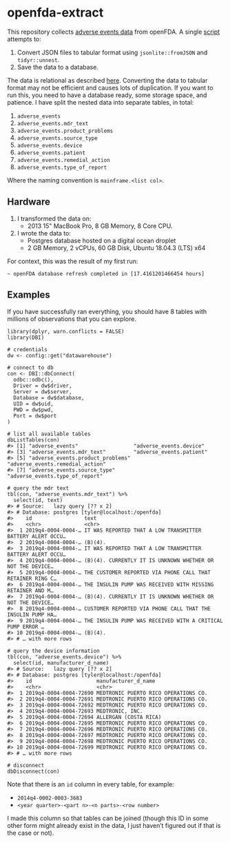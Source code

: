 
<!-- README.md is generated from README.Rmd. Please edit that file -->

openfda-extract
===============

<!-- badges: start -->
<!-- badges: end -->

This repository collects [adverse events
data](https://open.fda.gov/apis/device/event/download/) from openFDA. A
single [script](/data-raw/loop.R) attempts to:

1.  Convert JSON files to tabular format using `jsonlite::fromJSON` and
    `tidyr::unnest`.
2.  Save the data to a database.

The data is relational as described
[here](https://opendata.stackexchange.com/a/2187). Converting the data
to tabular format may not be efficient and causes lots of duplication.
If you want to run this, you need to have a database ready, some storage
space, and patience. I have split the nested data into separate tables,
in total:

1.  `adverse_events`
2.  `adverse_events.mdr_text`
3.  `adverse_events.product_problems`
4.  `adverse_events.source_type`
5.  `adverse_events.device`
6.  `adverse_events.patient`
7.  `adverse_events.remedial_action`
8.  `adverse_events.type_of_report`

Where the naming convention is `mainframe.<list col>`.

Hardware
--------

1.  I transformed the data on:
    -   2013 15" MacBook Pro, 8 GB Memory, 8 Core CPU.
2.  I wrote the data to:
    -   Postgres database hosted on a digital ocean droplet
    -   2 GB Memory, 2 vCPUs, 60 GB Disk, Ubuntu 18.04.3 (LTS) x64

For context, this was the result of my first run:

    ~ openFDA database refresh completed in [17.4161201466454 hours]

Examples
--------

If you have successfully ran everything, you should have 8 tables with
millions of observations that you can explore.

    library(dplyr, warn.conflicts = FALSE)
    library(DBI)

    # credentials
    dw <- config::get("datawarehouse")

    # connect to db
    con <- DBI::dbConnect(
      odbc::odbc(),
      Driver = dw$driver,
      Server = dw$server,
      Database = dw$database,
      UID = dw$uid,
      PWD = dw$pwd,
      Port = dw$port
    )

    # list all available tables
    dbListTables(con)
    #> [1] "adverse_events"                  "adverse_events.device"          
    #> [3] "adverse_events.mdr_text"         "adverse_events.patient"         
    #> [5] "adverse_events.product_problems" "adverse_events.remedial_action" 
    #> [7] "adverse_events.source_type"      "adverse_events.type_of_report"

    # query the mdr text
    tbl(con, "adverse_events.mdr_text") %>% 
      select(id, text)
    #> # Source:   lazy query [?? x 2]
    #> # Database: postgres [tyler@localhost:/openfda]
    #>    id                 text                                                      
    #>    <chr>              <chr>                                                     
    #>  1 2019q4-0004-0004-… IT WAS REPORTED THAT A LOW TRANSMITTER BATTERY ALERT OCCU…
    #>  2 2019q4-0004-0004-… (B)(4).                                                   
    #>  3 2019q4-0004-0004-… IT WAS REPORTED THAT A LOW TRANSMITTER BATTERY ALERT OCCU…
    #>  4 2019q4-0004-0004-… (B)(4). CURRENTLY IT IS UNKNOWN WHETHER OR NOT THE DEVICE…
    #>  5 2019q4-0004-0004-… THE CUSTOMER REPORTED VIA PHONE CALL THAT RETAINER RING C…
    #>  6 2019q4-0004-0004-… THE INSULIN PUMP WAS RECEIVED WITH MISSING RETAINER AND M…
    #>  7 2019q4-0004-0004-… (B)(4). CURRENTLY IT IS UNKNOWN WHETHER OR NOT THE DEVICE…
    #>  8 2019q4-0004-0004-… CUSTOMER REPORTED VIA PHONE CALL THAT THE INSULIN PUMP HA…
    #>  9 2019q4-0004-0004-… THE INSULIN PUMP WAS RECEIVED WITH A CRITICAL PUMP ERROR …
    #> 10 2019q4-0004-0004-… (B)(4).                                                   
    #> # … with more rows

    # query the device information
    tbl(con, "adverse_events.device") %>% 
      select(id, manufacturer_d_name)
    #> # Source:   lazy query [?? x 2]
    #> # Database: postgres [tyler@localhost:/openfda]
    #>    id                     manufacturer_d_name                 
    #>    <chr>                  <chr>                               
    #>  1 2019q4-0004-0004-72690 MEDTRONIC PUERTO RICO OPERATIONS CO.
    #>  2 2019q4-0004-0004-72691 MEDTRONIC PUERTO RICO OPERATIONS CO.
    #>  3 2019q4-0004-0004-72692 MEDTRONIC PUERTO RICO OPERATIONS CO.
    #>  4 2019q4-0004-0004-72693 MEDTRONIC, INC.                     
    #>  5 2019q4-0004-0004-72694 ALLERGAN (COSTA RICA)               
    #>  6 2019q4-0004-0004-72695 MEDTRONIC PUERTO RICO OPERATIONS CO.
    #>  7 2019q4-0004-0004-72696 MEDTRONIC PUERTO RICO OPERATIONS CO.
    #>  8 2019q4-0004-0004-72697 MEDTRONIC PUERTO RICO OPERATIONS CO.
    #>  9 2019q4-0004-0004-72698 MEDTRONIC PUERTO RICO OPERATIONS CO.
    #> 10 2019q4-0004-0004-72699 MEDTRONIC PUERTO RICO OPERATIONS CO.
    #> # … with more rows

    # disconnect
    dbDisconnect(con)

Note that there is an `id` column in every table, for example:

-   `2014q4-0002-0003-3683`
-   `<year quarter>-<part n>-<n parts>-<row number>`

I made this column so that tables can be joined (though this ID in some
other form might already exist in the data, I just haven’t figured out
if that is the case or not).
